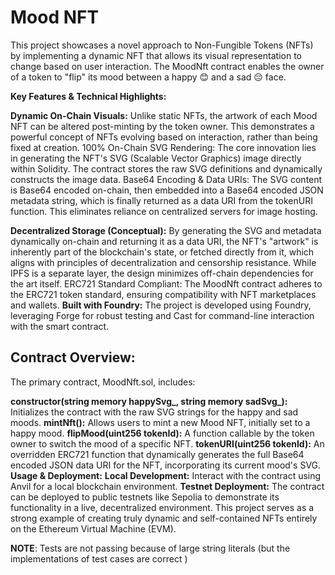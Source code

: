 # Mood NFT

This project showcases a novel approach to Non-Fungible Tokens (NFTs) by implementing a dynamic NFT that allows its visual representation to change based on user interaction. The MoodNft contract enables the owner of a token to "flip" its mood between a happy 😊 and a sad 😔 face.

**Key Features & Technical Highlights:**

**Dynamic On-Chain Visuals:** Unlike static NFTs, the artwork of each Mood NFT can be altered post-minting by the token owner. This demonstrates a powerful concept of NFTs evolving based on interaction, rather than being fixed at creation.
100% On-Chain SVG Rendering: The core innovation lies in generating the NFT's SVG (Scalable Vector Graphics) image directly within Solidity. The contract stores the raw SVG definitions and dynamically constructs the image data.
Base64 Encoding & Data URIs: The SVG content is Base64 encoded on-chain, then embedded into a Base64 encoded JSON metadata string, which is finally returned as a data URI from the tokenURI function. This eliminates reliance on centralized servers for image hosting.

**Decentralized Storage (Conceptual):** By generating the SVG and metadata dynamically on-chain and returning it as a data URI, the NFT's "artwork" is inherently part of the blockchain's state, or fetched directly from it, which aligns with principles of decentralization and censorship resistance. While IPFS is a separate layer, the design minimizes off-chain dependencies for the art itself.
ERC721 Standard Compliant: The MoodNft contract adheres to the ERC721 token standard, ensuring compatibility with NFT marketplaces and wallets.
**Built with Foundry:** The project is developed using Foundry, leveraging Forge for robust testing and Cast for command-line interaction with the smart contract.

## Contract Overview:
The primary contract, MoodNft.sol, includes:

**constructor(string memory happySvg_, string memory sadSvg_):** Initializes the contract with the raw SVG strings for the happy and sad moods.
**mintNft():** Allows users to mint a new Mood NFT, initially set to a happy mood.
**flipMood(uint256 tokenId):** A function callable by the token owner to switch the mood of a specific NFT.
**tokenURI(uint256 tokenId):** An overridden ERC721 function that dynamically generates the full Base64 encoded JSON data URI for the NFT, incorporating its current mood's SVG.
**Usage & Deployment:**
**Local Development:** Interact with the contract using Anvil for a local blockchain environment.
**Testnet Deployment:** The contract can be deployed to public testnets like Sepolia to demonstrate its functionality in a live, decentralized environment.
This project serves as a strong example of creating truly dynamic and self-contained NFTs entirely on the Ethereum Virtual Machine (EVM).

**NOTE**: Tests are not passing because of large string literals (but the implementations of test cases are correct )
